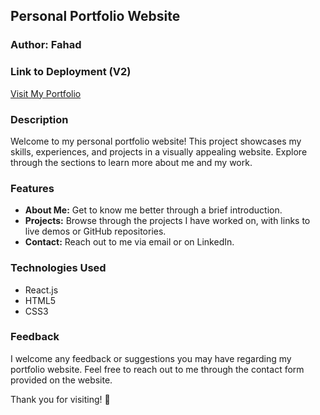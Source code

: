 ## Personal Portfolio Website

### Author: Fahad

### Link to Deployment (V2)
[Visit My Portfolio](https://fahad-ali1.github.io/fahad-ali/)

### Description
Welcome to my personal portfolio website! This project showcases my skills, experiences, and projects in a visually appealing website. Explore through the sections to learn more about me and my work.

### Features
- **About Me:** Get to know me better through a brief introduction.
- **Projects:** Browse through the projects I have worked on, with links to live demos or GitHub repositories.
- **Contact:** Reach out to me via email or on LinkedIn.

### Technologies Used
- React.js
- HTML5
- CSS3

### Feedback
I welcome any feedback or suggestions you may have regarding my portfolio website. Feel free to reach out to me through the contact form provided on the website.

Thank you for visiting! 🚀
